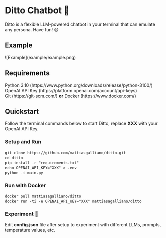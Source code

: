 <h1>Ditto Chatbot 🤖</h1>

Ditto is a flexible LLM-powered chatbot in your terminal that can emulate any persona. Have fun! :smile:

<h2>Example</h2>
![Example](example/example.png)

<h2>Requirements</h2>
Python 3.10 (https://www.python.org/downloads/release/python-3100/)<br \>
OpenAI API Key (https://platform.openai.com/account/api-keys)<br \>
Git (https://git-scm.com/) <b>or</b> Docker (https://www.docker.com/)
<h2>Quickstart</h2>
Follow the terminal commands below to start Ditto, replace <b>XXX</b> with your OpenAI API Key.
<h3>Setup and Run</h3>

```
git clone https://github.com/mattiasgalliano/ditto.git
cd ditto
pip install -r "requirements.txt"
echo OPENAI_API_KEY="XXX" > .env
python -i main.py
```

<h3>Run with Docker</h3>

```
docker pull mattiasagalliano/ditto
docker run -ti -e OPENAI_API_KEY="XXX" mattiasagalliano/ditto
```

<h3>Experiment 🧪</h3>
Edit <b>config.json</b> file after setup to experiment with different LLMs, prompts, temperature values, etc.
